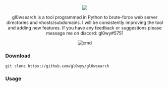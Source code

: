 <div align='center'>
<img src='https://user-images.githubusercontent.com/98056797/201202479-0b675e37-961a-4ec2-8f32-24bee7de8779.png'></img>

gl0wsearch is a tool programmed in Python to brute-force web server directories and vhosts/subdomains. I will be consistently improving the tool and adding new features. If you have any feedback or suggestions please message me on discord: gl0wy#5751

![cmd](https://user-images.githubusercontent.com/98056797/201201378-689a57a6-1e7f-4800-b521-1896f17c7cb0.png)
</div>

### Download
```
git clone https://github.com/gl0wyy/gl0wsearch
```
### Usage

